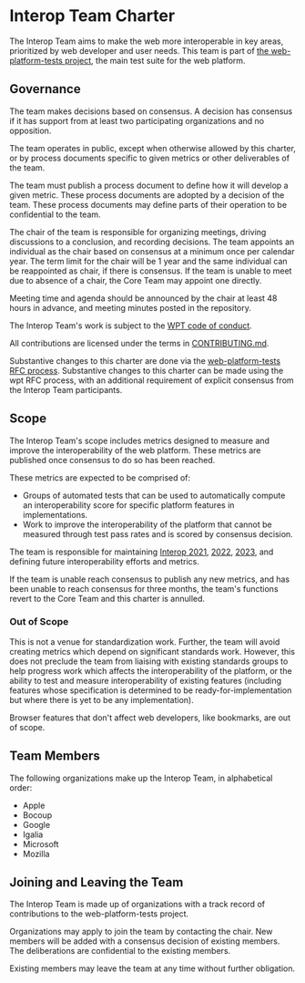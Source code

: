 # Interop Team Charter

The Interop Team aims to make the web more interoperable in key areas, prioritized by web developer and user needs. This team is part of [the web-platform-tests project](https://github.com/web-platform-tests/wpt), the main test suite for the web platform.

## Governance

The team makes decisions based on consensus. A decision has consensus if it has support from at least two participating organizations and no opposition.

The team operates in public, except when otherwise allowed by this charter, or by process documents specific to given metrics or other deliverables of the team.

The team must publish a process document to define how it will develop a given metric. These process documents are adopted by a decision of the team. These process documents may define parts of their operation to be confidential to the team.

The chair of the team is responsible for organizing meetings, driving discussions to a conclusion, and recording decisions. The team appoints an individual as the chair based on consensus at a minimum once per calendar year. The term limit for the chair will be 1 year and the same individual can be reappointed as chair, if there is consensus. If the team is unable to meet due to absence of a chair, the Core Team may appoint one directly.

Meeting time and agenda should be announced by the chair at least 48 hours in advance, and meeting minutes posted in the repository.

The Interop Team's work is subject to the [WPT code of conduct](https://github.com/web-platform-tests/wpt/blob/master/CODE_OF_CONDUCT.md).

All contributions are licensed under the terms in [CONTRIBUTING.md](https://github.com/web-platform-tests/wpt/blob/master/CONTRIBUTING.md).

Substantive changes to this charter are done via the [web-platform-tests RFC process](https://github.com/web-platform-tests/rfcs). Substantive changes to this charter can be made using the wpt RFC process, with an additional requirement of explicit consensus from the Interop Team participants.

## Scope

The Interop Team's scope includes metrics designed to measure and improve the interoperability of the web platform. These metrics are published once consensus to do so has been reached.

These metrics are expected to be comprised of:

- Groups of automated tests that can be used to automatically compute an interoperability score for specific platform features in implementations.
- Work to improve the interoperability of the platform that cannot be measured through test pass rates and is scored by consensus decision.

The team is responsible for maintaining [Interop 2021](https://wpt.fyi/interop-2021), [2022](https://wpt.fyi/interop-2022), [2023](https://wpt.fyi/interop-2023), and defining future interoperability efforts and metrics.

If the team is unable reach consensus to publish any new metrics, and has been unable to reach consensus for three months, the team's functions revert to the Core Team and this charter is annulled.

### Out of Scope

This is not a venue for standardization work. Further, the team will avoid creating metrics which depend on significant standards work. However, this does not preclude the team from liaising with existing standards groups to help progress work which affects the interoperability of the platform, or the ability to test and measure interoperability of existing features (including features whose specification is determined to be ready-for-implementation but where there is yet to be any implementation).

Browser features that don't affect web developers, like bookmarks, are out of scope.

## Team Members

The following organizations make up the Interop Team, in alphabetical order:

* Apple
* Bocoup
* Google
* Igalia
* Microsoft
* Mozilla

## Joining and Leaving the Team

The Interop Team is made up of organizations with a track record of contributions to the web-platform-tests project.

Organizations may apply to join the team by contacting the chair. New members will be added with a consensus decision of existing members. The deliberations are confidential to the existing members.

Existing members may leave the team at any time without further obligation.
